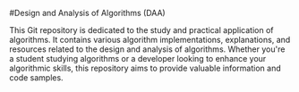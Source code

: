 #Design and Analysis of Algorithms (DAA)


This Git repository is dedicated to the study and practical application of algorithms. It contains various algorithm implementations, explanations, and resources related to the design and analysis of algorithms. Whether you're a student studying algorithms or a developer looking to enhance your algorithmic skills, this repository aims to provide valuable information and code samples.
